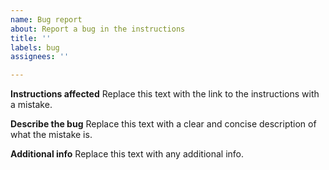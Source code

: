 ```yaml
---
name: Bug report
about: Report a bug in the instructions
title: ''
labels: bug
assignees: ''

---
```


**Instructions affected**
Replace this text with the link to the instructions with a mistake.

**Describe the bug**
Replace this text with a clear and concise description of what the mistake is.

**Additional info**
Replace this text with any additional info.
